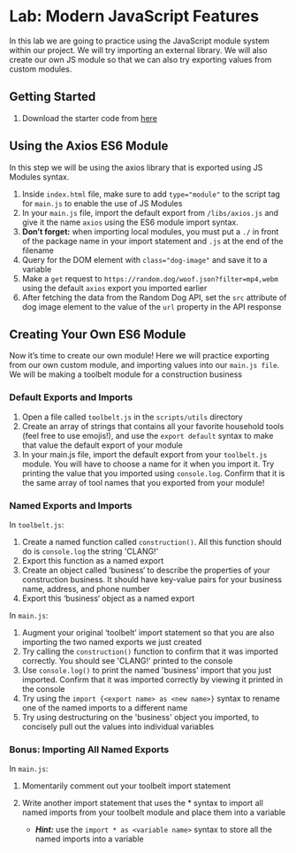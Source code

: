 # Lab: Modern JavaScript Features

In this lab we are going to practice using the JavaScript module system within our project. We will try importing an external library. We will also create our own JS module so that we can also try exporting values from custom modules.

## Getting Started

1.  Download the starter code from [here](./modern-js-starter-code/)

## Using the Axios ES6 Module

In this step we will be using the axios library that is exported using JS Modules syntax.

1.  Inside `index.html` file, make sure to add `type="module"` to the script tag for `main.js` to enable the use of JS Modules
2.  In your `main.js` file, import the default export from `/libs/axios.js` and give it the name `axios` using the ES6 module import syntax.
3.  **Don’t forget:** when importing local modules, you must put a `./` in front of the package name in your import statement and `.js` at the end of the filename
4.  Query for the DOM element with `class="dog-image"` and save it to a variable
5.  Make a `get` request to `https://random.dog/woof.json?filter=mp4,webm` using the default `axios` export you imported earlier
6.  After fetching the data from the Random Dog API, set the `src` attribute of dog image element to the value of the `url` property in the API response

## Creating Your Own ES6 Module

Now it’s time to create our own module! Here we will practice exporting from our own custom module, and importing values into our `main.js file`. We will be making a toolbelt module for a construction business

### Default Exports and Imports

1.  Open a file called `toolbelt.js` in the `scripts/utils` directory
2.  Create an array of strings that contains all your favorite household tools (feel free to use emojis!), and use the `export default` syntax to make that value the default export of your module
3.  In your main.js file, import the default export from your `toolbelt.js` module. You will have to choose a name for it when you import it. Try printing the value that you imported using `console.log`. Confirm that it is the same array of tool names that you exported from your module!

### Named Exports and Imports

In `toolbelt.js`:

1.  Create a named function called `construction()`. All this function should do is `console.log` the string 'CLANG!'
2.  Export this function as a named export
3.  Create an object called ‘business‘ to describe the properties of your construction business. It should have key-value pairs for your business name, address, and phone number
4.  Export this ‘business‘ object as a named export

In `main.js`:

1.  Augment your original ‘toolbelt’ import statement so that you are also importing the two named exports we just created
2.  Try calling the `construction()` function to confirm that it was imported correctly. You should see 'CLANG!' printed to the console
3.  Use `console.log()` to print the named 'business' import that you just imported. Confirm that it was imported correctly by viewing it printed in the console
4.  Try using the `import {<export name> as <new name>}` syntax to rename one of the named imports to a different name
5.  Try using destructuring on the 'business' object you imported, to concisely pull out the values into individual variables

### Bonus: Importing All Named Exports

In `main.js`:

1.  Momentarily comment out your toolbelt import statement
2.  Write another import statement that uses the \* syntax to import all named imports from your toolbelt module and place them into a variable

    - **_Hint:_** use the `import * as <variable name>` syntax to store all the named imports into a variable
